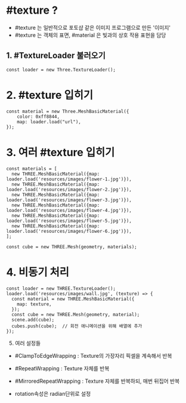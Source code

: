 # #texture ?

- #texture 는 일반적으로 포토샵 같은 이미지 프로그램으로 만든 '이미지'
-  #texture 는 객체의 표면, #material 은 빛과의 상호 작용 표현을 담당


## 1. #TextureLoader 불러오기

```
const loader = new Three.TextureLoader();
```

# 2. #texture 입히기

```
const material = new Three.MeshBasicMaterial({
	color: 0xff8844,
	map: loader.load("url"),
});
```


# 3.  여러 #texture 입히기
```
const materials = [
  new THREE.MeshBasicMaterial({map: loader.load('resources/images/flower-1.jpg')}),
  new THREE.MeshBasicMaterial({map: loader.load('resources/images/flower-2.jpg')}),
  new THREE.MeshBasicMaterial({map: loader.load('resources/images/flower-3.jpg')}),
  new THREE.MeshBasicMaterial({map: loader.load('resources/images/flower-4.jpg')}),
  new THREE.MeshBasicMaterial({map: loader.load('resources/images/flower-5.jpg')}),
  new THREE.MeshBasicMaterial({map: loader.load('resources/images/flower-6.jpg')}),
];

const cube = new THREE.Mesh(geometry, materials);
``` 

# 4. 비동기 처리

```
const loader = new THREE.TextureLoader();
loader.load('resources/images/wall.jpg', (texture) => {
  const material = new THREE.MeshBasicMaterial({
    map: texture,
  });
  const cube = new THREE.Mesh(geometry, material);
  scene.add(cube);
  cubes.push(cube);  // 회전 애니메이션을 위해 배열에 추가
});
``` 

5. 여러 설정들

-  #ClampToEdgeWrapping : Texture의 가장자리 픽셀을 계속해서 반복
-  #RepeatWrapping : Texture 자체를 반복
-  #MirroredRepeatWrapping : Texture 자체를 반복하되, 매번 뒤집어 반복

-  rotation속성은 radian단위로 설정